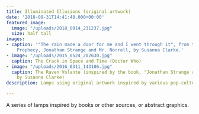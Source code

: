 ```yaml
---
title: Illuminated Illusions (original artwork)
date: '2018-08-31T14:41:48.000+00:00'
featured_image:
  image: "/uploads/2018_0914_231237.jpg"
  size: half tall
images:
- caption: '"The rain made a door for me and I went through it", from the Raven King''s
    Prophecy, Jonathan Strange and Mr. Norrell, by Susanna Clarke.'
- image: "/uploads/2015_0524_202630.jpg"
  caption: The Crack in Space and Time (Doctor Who)
- image: "/uploads/2016_0311_143106.jpg"
  caption: The Raven Volante (inspired by the book, "Jonathan Strange and Mr Norell"
    by Susanna Clarke)
description: Lamps using original artwork inspired by various pop-culture entities

---
```

A series of lamps inspired by books or other sources, or abstract graphics.